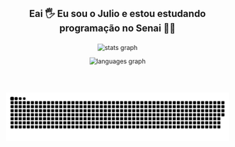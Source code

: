<h2 align="center">Eai 🖐️ Eu sou o Julio e estou estudando programação no Senai 🧑‍💻</h2>

###

<div align="center">
 <p> <img src="https://github-readme-stats.vercel.app/api?username=julioau15&hide_title=false&hide_rank=false&show_icons=true&include_all_commits=true&count_private=true&disable_animations=false&theme=dracula&locale=en&hide_border=false" height="150"  alt="stats graph"  /> </p>
 <p> <img src="https://github-readme-stats.vercel.app/api/top-langs?username=julioau15&locale=en&hide_title=false&layout=compact&card_width=320&langs_count=5&theme=dracula&hide_border=false" height="150" alt="languages graph"  /> </p>
</div>

###

<br clear="both">

###

![Snake animation](https://github.com/julioau15/julioau15/blob/output/github-contribution-grid-snake.svg)

###

<!--
**julioau15/Julioau15** is a ✨ _special_ ✨ repository because its `README.md` (this file) appears on your GitHub profile.

Here are some ideas to get you started:

- 🔭 I’m currently working on ...
- 🌱 I’m currently learning ...
- 👯 I’m looking to collaborate on ...
- 🤔 I’m looking for help with ...
- 💬 Ask me about ...
- 📫 How to reach me: ...
- 😄 Pronouns: ...
- ⚡ Fun fact: ...
-->
